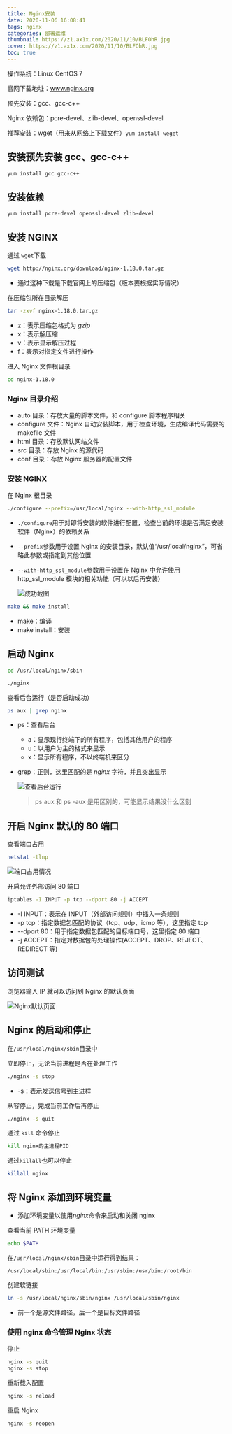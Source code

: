 ```yaml
---
title: Nginx安装
date: 2020-11-06 16:08:41
tags: nginx
categories: 部署运维
thumbnail: https://z1.ax1x.com/2020/11/10/BLFOhR.jpg
cover: https://z1.ax1x.com/2020/11/10/BLFOhR.jpg
toc: true
---
```


操作系统：Linux CentOS 7

官网下载地址：www.nginx.org

<!-- more -->

预先安装：gcc、gcc-c++

Nginx 依赖包：pcre-devel、zlib-devel、openssl-devel

推荐安装：wget（用来从网络上下载文件）`yum install weget `

## 安装预先安装 gcc、gcc-c++

```bash
yum install gcc gcc-c++
```

## 安装依赖

```bash
yum install pcre-devel openssl-devel zlib-devel
```

## 安装 NGINX

通过 `wget`下载

```bash
wget http://nginx.org/download/nginx-1.18.0.tar.gz
```

- 通过这种下载是下载官网上的压缩包（版本要根据实际情况）

在压缩包所在目录解压

```bash
tar -zxvf nginx-1.18.0.tar.gz
```

- z：表示压缩包格式为 _gzip_
- x：表示解压缩
- v：表示显示解压过程
- f：表示对指定文件进行操作

进入 Nginx 文件根目录

```bash
cd nginx-1.18.0
```

### Nginx 目录介绍

- auto 目录：存放大量的脚本文件，和 configure 脚本程序相关
- configure 文件：Nginx 自动安装脚本，用于检查环境，生成编译代码需要的 makefile 文件
- html 目录：存放默认网站文件
- src 目录：存放 Nginx 的源代码
- conf 目录：存放 Nginx 服务器的配置文件

### 安装 NGINX

在 Nginx 根目录

```bash
./configure --prefix=/usr/local/nginx --with-http_ssl_module
```

- `./configure`用于对即将安装的软件进行配置，检查当前的环境是否满足安装软件（Nginx）的依赖关系

- `--prefix`参数用于设置 Nginx 的安装目录，默认值“/usr/local/nginx”，可省略此参数或指定到其他位置

- `--with-http_ssl_module`参数用于设置在 Nginx 中允许使用 http_ssl_module 模块的相关功能（可以以后再安装）

  ![成功截图](https://s1.ax1x.com/2020/11/06/BhSrdJ.png)

```bash
make && make install
```

- make：编译
- make install：安装

## 启动 Nginx

```bash
cd /usr/local/nginx/sbin
```

```bash
./nginx
```

查看后台运行（是否启动成功）

```bash
ps aux | grep nginx
```

- ps：查看后台

  - a：显示现行终端下的所有程序，包括其他用户的程序
  - u：以用户为主的格式来显示
  - x：显示所有程序，不以终端机来区分

- grep：正则，这里匹配的是 _nginx_ 字符，并且突出显示

  ![查看后台运行](https://s1.ax1x.com/2020/11/06/BhCGIH.png)

  > ps aux 和 ps -aux 是用区别的，可能显示结果没什么区别

## 开启 Nginx 默认的 80 端口

查看端口占用

```bash
netstat -tlnp
```

![端口占用情况](https://s1.ax1x.com/2020/11/06/BheFLn.png)

开启允许外部访问 80 端口

```bash
iptables -I INPUT -p tcp --dport 80 -j ACCEPT
```

- -I INPUT：表示在 INPUT（外部访问规则）中插入一条规则
- -p tcp：指定数据包匹配的协议（tcp、udp、icmp 等），这里指定 tcp
- --dport 80：用于指定数据包匹配的目标端口号，这里指定 80 端口
- -j ACCEPT：指定对数据包的处理操作(ACCEPT、DROP、REJECT、REDIRECT 等)

## 访问测试

浏览器输入 IP 就可以访问到 Nginx 的默认页面

![Nginx默认页面](https://s1.ax1x.com/2020/11/06/BhGTWn.png)

## Nginx 的启动和停止

在`/usr/local/nginx/sbin`目录中

立即停止，无论当前进程是否在处理工作

```bash
./nginx -s stop
```

- -s：表示发送信号到主进程

从容停止，完成当前工作后再停止

```bash
./nginx -s quit
```

通过 `kill` 命令停止

```bash
kill nginx的主进程PID
```

通过`killall`也可以停止

```bash
killall nginx
```

## 将 Nginx 添加到环境变量

- 添加环境变量以使用*nginx*命令来启动和关闭 nginx

查看当前 PATH 环境变量

```bash
echo $PATH
```

在`/usr/local/nginx/sbin`目录中运行得到结果：

`/usr/local/sbin:/usr/local/bin:/usr/sbin:/usr/bin:/root/bin`

创建软链接

```bash
ln -s /usr/local/nginx/sbin/nginx /usr/local/sbin/nginx
```

- 前一个是源文件路径，后一个是目标文件路径

### 使用 nginx 命令管理 Nginx 状态

停止

```bash
nginx -s quit
nginx -s stop
```

重新载入配置

```bash
nginx -s reload
```

重启 Nginx

```bash
nginx -s reopen
```
